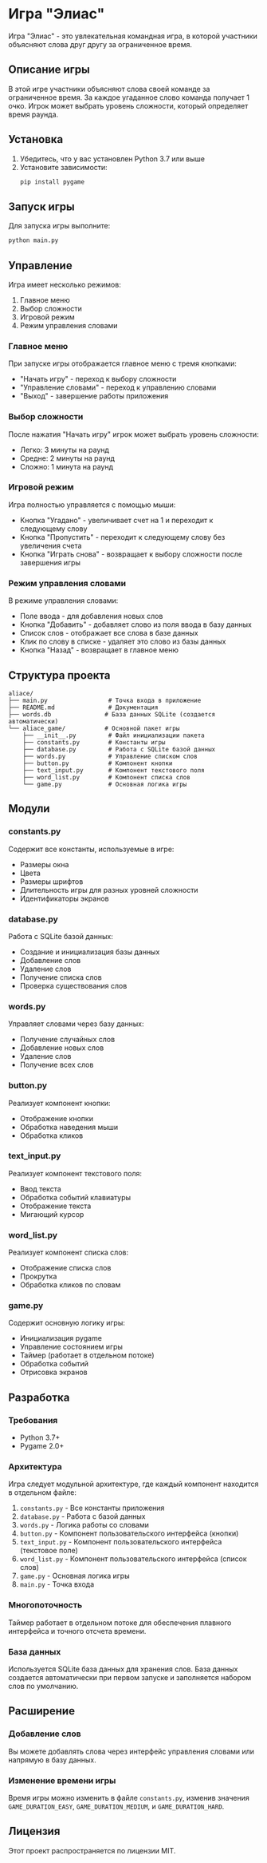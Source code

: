 # Игра "Элиас"

Игра "Элиас" - это увлекательная командная игра, в которой участники объясняют слова друг другу за ограниченное время.

## Описание игры

В этой игре участники объясняют слова своей команде за ограниченное время. 
За каждое угаданное слово команда получает 1 очко. 
Игрок может выбрать уровень сложности, который определяет время раунда.

## Установка

1. Убедитесь, что у вас установлен Python 3.7 или выше
2. Установите зависимости:
   ```bash
   pip install pygame
   ```

## Запуск игры

Для запуска игры выполните:
```bash
python main.py
```

## Управление

Игра имеет несколько режимов:
1. Главное меню
2. Выбор сложности
3. Игровой режим
4. Режим управления словами

### Главное меню
При запуске игры отображается главное меню с тремя кнопками:
- "Начать игру" - переход к выбору сложности
- "Управление словами" - переход к управлению словами
- "Выход" - завершение работы приложения

### Выбор сложности
После нажатия "Начать игру" игрок может выбрать уровень сложности:
- Легко: 3 минуты на раунд
- Средне: 2 минуты на раунд
- Сложно: 1 минута на раунд

### Игровой режим
Игра полностью управляется с помощью мыши:
- Кнопка "Угадано" - увеличивает счет на 1 и переходит к следующему слову
- Кнопка "Пропустить" - переходит к следующему слову без увеличения счета
- Кнопка "Играть снова" - возвращает к выбору сложности после завершения игры

### Режим управления словами
В режиме управления словами:
- Поле ввода - для добавления новых слов
- Кнопка "Добавить" - добавляет слово из поля ввода в базу данных
- Список слов - отображает все слова в базе данных
- Клик по слову в списке - удаляет это слово из базы данных
- Кнопка "Назад" - возвращает в главное меню

## Структура проекта

```
aliace/
├── main.py                 # Точка входа в приложение
├── README.md               # Документация
├── words.db               # База данных SQLite (создается автоматически)
└── aliace_game/           # Основной пакет игры
    ├── __init__.py         # Файл инициализации пакета
    ├── constants.py        # Константы игры
    ├── database.py         # Работа с SQLite базой данных
    ├── words.py            # Управление списком слов
    ├── button.py           # Компонент кнопки
    ├── text_input.py       # Компонент текстового поля
    ├── word_list.py        # Компонент списка слов
    └── game.py             # Основная логика игры
```

## Модули

### constants.py
Содержит все константы, используемые в игре:
- Размеры окна
- Цвета
- Размеры шрифтов
- Длительность игры для разных уровней сложности
- Идентификаторы экранов

### database.py
Работа с SQLite базой данных:
- Создание и инициализация базы данных
- Добавление слов
- Удаление слов
- Получение списка слов
- Проверка существования слов

### words.py
Управляет словами через базу данных:
- Получение случайных слов
- Добавление новых слов
- Удаление слов
- Получение всех слов

### button.py
Реализует компонент кнопки:
- Отображение кнопки
- Обработка наведения мыши
- Обработка кликов

### text_input.py
Реализует компонент текстового поля:
- Ввод текста
- Обработка событий клавиатуры
- Отображение текста
- Мигающий курсор

### word_list.py
Реализует компонент списка слов:
- Отображение списка слов
- Прокрутка
- Обработка кликов по словам

### game.py
Содержит основную логику игры:
- Инициализация pygame
- Управление состоянием игры
- Таймер (работает в отдельном потоке)
- Обработка событий
- Отрисовка экранов

## Разработка

### Требования
- Python 3.7+
- Pygame 2.0+

### Архитектура
Игра следует модульной архитектуре, где каждый компонент находится в отдельном файле:
1. `constants.py` - Все константы приложения
2. `database.py` - Работа с базой данных
3. `words.py` - Логика работы со словами
4. `button.py` - Компонент пользовательского интерфейса (кнопки)
5. `text_input.py` - Компонент пользовательского интерфейса (текстовое поле)
6. `word_list.py` - Компонент пользовательского интерфейса (список слов)
7. `game.py` - Основная логика игры
8. `main.py` - Точка входа

### Многопоточность
Таймер работает в отдельном потоке для обеспечения плавного интерфейса и точного отсчета времени.

### База данных
Используется SQLite база данных для хранения слов. База данных создается автоматически при первом запуске и заполняется набором слов по умолчанию.

## Расширение

### Добавление слов
Вы можете добавлять слова через интерфейс управления словами или напрямую в базу данных.

### Изменение времени игры
Время игры можно изменить в файле `constants.py`, изменив значения `GAME_DURATION_EASY`, `GAME_DURATION_MEDIUM`, и `GAME_DURATION_HARD`.

## Лицензия

Этот проект распространяется по лицензии MIT.
